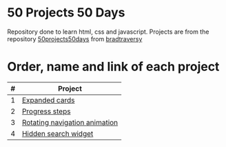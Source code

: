 # 50 Projects 50 Days

Repository done to learn html, css and javascript.
Projects are from the repository [50projects50days](https://github.com/bradtraversy/50projects50days) from [bradtraversy](https://github.com/bradtraversy)

# Order, name and link of each project

|  #  | Project                                                                                                       |
| :-: | ------------------------------------------------------------------------------------------------------------- |
|  1  | [Expanded cards](./projects/01-expanding-cards/ "Expanding cards")                                            |
|  2  | [Progress steps](./projects/02-progress-steps/ "Progress steps")                                              |
|  3  | [Rotating navigation animation](./projects/03-rotating-navigation-animation/ "Rotating navigation animation") |
|  4  | [Hidden search widget](./projects/04-hidden-search-widget/ "Hidden search widget")                            |
